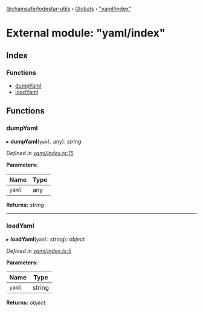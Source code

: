 [@chainsafe/lodestar-utils](../README.md) › [Globals](../globals.md) › ["yaml/index"](_yaml_index_.md)

# External module: "yaml/index"

## Index

### Functions

* [dumpYaml](_yaml_index_.md#dumpyaml)
* [loadYaml](_yaml_index_.md#loadyaml)

## Functions

###  dumpYaml

▸ **dumpYaml**(`yaml`: any): *string*

*Defined in [yaml/index.ts:15](https://github.com/ChainSafe/lodestar/blob/2fb982b/packages/lodestar-utils/src/yaml/index.ts#L15)*

**Parameters:**

Name | Type |
------ | ------ |
`yaml` | any |

**Returns:** *string*

___

###  loadYaml

▸ **loadYaml**(`yaml`: string): *object*

*Defined in [yaml/index.ts:5](https://github.com/ChainSafe/lodestar/blob/2fb982b/packages/lodestar-utils/src/yaml/index.ts#L5)*

**Parameters:**

Name | Type |
------ | ------ |
`yaml` | string |

**Returns:** *object*
